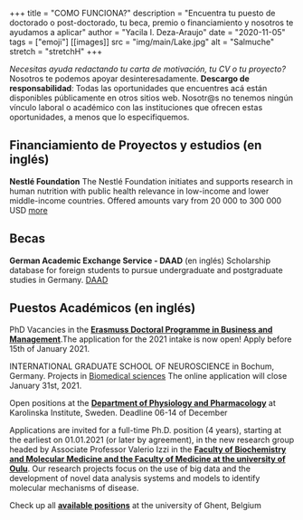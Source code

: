 +++
title = "COMO FUNCIONA?"
description = "Encuentra tu puesto de doctorado o post-doctorado, tu beca, premio o financiamiento y nosotros te ayudamos a aplicar"
author = "Yacila I. Deza-Araujo"
date = "2020-11-05"
tags = ["emoji"]
[[images]]
  src = "img/main/Lake.jpg"
  alt = "Salmuche"
  stretch = "stretchH"
+++

*Necesitas ayuda redactando tu carta de motivaci&oacute;n, tu CV o tu proyecto?* Nosotros te podemos apoyar desinteresadamente.
**Descargo de responsabilidad**: Todas las oportunidades que encuentres ac&aacute; est&aacute;n disponibles p&uacute;blicamente en otros sitios web. Nosotr@s no tenemos ning&uacute;n v&iacute;nculo laboral o acad&eacute;mico con las instituciones que ofrecen estas oportunidades, a menos que lo especifiquemos.

## Financiamiento de Proyectos y estudios (en ingl&eacute;s)
**Nestl&eacute; Foundation**
The Nestl&eacute; Foundation initiates and supports research in human nutrition with public health relevance in low-income and lower middle-income countries. Offered amounts vary from 20 000 to 300 000 USD [more](http://www.nestlefoundation.org/e/about.html)


## Becas
**German Academic Exchange Service - DAAD** (en ingl&eacute;s)
Scholarship database for foreign students to pursue undergraduate and postgraduate studies in Germany. [DAAD](https://www2.daad.de/deutschland/stipendium/datenbank/en/21148-scholarship-database/)


## Puestos Acad&eacute;micos (en ingl&eacute;s)
PhD Vacancies in the [**Erasmuss Doctoral Programme in Business and Management**](https://www.erim.eur.nl/doctoral-programme/).The application for the 2021 intake is now open! Apply before 15th of January 2021.

INTERNATIONAL GRADUATE SCHOOL OF NEUROSCIENCE in Bochum, Germany. Projects in [Biomedical sciences](https://www.ruhr-uni-bochum.de/igsn/admission/phd_projects.html) 
The online application will close January 31st, 2021.

Open positions at the [**Department of Physiology and Pharmacology**](https://ki.se/en/fyfa/department-of-physiology-and-pharmacology) at Karolinska Institute, Sweden. Deadline 06-14 of December

Applications are invited for a full-time Ph.D. position (4 years), starting at the earliest on 01.01.2021 (or later by agreement), in the new research group headed by Associate Professor Valerio Izzi in the [**Faculty of Biochemistry and Molecular Medicine and the Faculty of Medicine at the university of Oulu**](https://medicinoxy.com/docoral-position-in-biochemistry-and-molecular-medicine,i11386.html). Our research projects focus on the use of big data and the development of novel data analysis systems and models to identify molecular mechanisms of disease.

Check up all [**available positions**](https://www.ugent.be/en/work/vacancies/scientific) at the university of Ghent, Belgium











